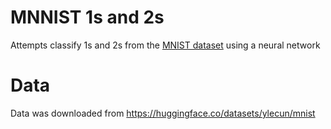 # MNNIST 1s and 2s

Attempts classify 1s and 2s from the [MNIST dataset](https://github.com/mbornet-hl/MNIST/tree/master) using a neural network

# Data

Data was downloaded from https://huggingface.co/datasets/ylecun/mnist
